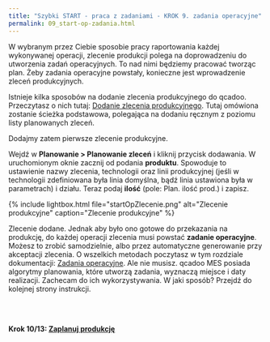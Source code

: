 ```yaml
---
title: "Szybki START - praca z zadaniami - KROK 9. zadania operacyjne"
permalink: 09_start-op-zadania.html 
---
```


W wybranym przez Ciebie sposobie pracy raportowania każdej wykonywanej operacji, zlecenie produkcji polega na doprowadzeniu do utworzenia zadań operacyjnych. To nad nimi będziemy pracować tworząc plan. Żeby zadania operacyjne powstały, konieczne jest wprowadzenie zleceń produkcyjnych.

Istnieje kilka sposobów na dodanie zlecenia produkcyjnego do qcadoo. Przeczytasz o nich tutaj: [Dodanie zlecenia produkcyjnego](/zlecenia-produkcyjne.html#dodanie-zlecenia-produkcyjnego). Tutaj omówiona zostanie ścieżka podstawowa, polegająca na dodaniu ręcznym z poziomu listy planowanych zleceń.

Dodajmy zatem pierwsze zlecenie produkcyjne. 

Wejdź w **Planowanie > Planowanie zleceń** i kliknij przycisk dodawania. W uruchomionym oknie zacznij od podania **produktu**. Spowoduje to ustawienie nazwy zlecenia, technologii oraz linii produkcyjnej (jeśli w technologii zdefiniowana była linia domyślna, bądź linia ustawiona była w parametrach) i działu. Teraz podaj **ilość** (pole: Plan. ilość prod.) i zapisz. 

{% include lightbox.html file="startOpZlecenie.png" alt="Zlecenie produkcyjne" caption="Zlecenie produkcyjne" %}

Zlecenie dodane. Jednak aby było ono gotowe do przekazania na produkcję, do każdej operacji zlecenia musi powstać **zadanie operacyjne**. Możesz to zrobić samodzielnie, albo przez automatyczne generowanie przy akceptacji zlecenia. O wszelkich metodach poczytasz w tym rozdziale dokumentacji: [Zadania operacyjne](/planowanie-operacyjne). Ale nie musisz. qcadoo MES posiada algorytmy planowania, które utworzą zadania, wyznaczą miejsce i daty realizacji. Zachecam do ich wykorzystywania. W jaki sposób? Przejdź do kolejnej strony instrukcji.

<br/>
<br/>

**Krok 10/13: [Zaplanuj produkcję](/10_start-op-plany)**
